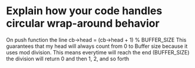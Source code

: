 # Explain how your code handles circular wrap-around behavior

On push function the line cb->head = (cb->head + 1) % BUFFER_SIZE
This guarantees that my head will always count from 0 to Buffer size because it uses mod division. 
This means everytime will reach the end (BUFFER_SIZE) the division will return 0 and then 1, 2, and so forth